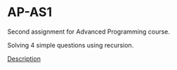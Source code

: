 # AP-AS1

Second assignment for Advanced Programming course.

Solving 4 simple questions using recursion.

[Description](APS01-A2-Description.pdf)
